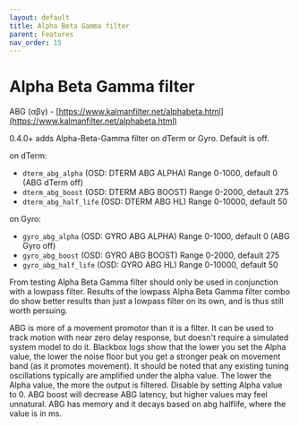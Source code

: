 ```yaml
---
layout: default
title: Alpha Beta Gamma filter
parent: Features
nav_order: 15
---
```


# Alpha Beta Gamma filter

ABG (αβγ) - [https://www.kalmanfilter.net/alphabeta.html](https://www.kalmanfilter.net/alphabeta.html)

0.4.0+ adds Alpha-Beta-Gamma filter on dTerm or Gyro. Default is off.

on dTerm:
* `dterm_abg_alpha` (OSD: DTERM ABG ALPHA) Range 0-1000, default 0 (ABG dTerm off)
* `dterm_abg_boost` (OSD: DTERM ABG BOOST) Range 0-2000, default 275
* `dterm_abg_half_life` (OSD: DTERM ABG HL) Range 0-10000, default 50

on Gyro:
* `gyro_abg_alpha` (OSD: GYRO ABG ALPHA) Range 0-1000, default 0 (ABG Gyro off)
* `gyro_abg_boost` (OSD: GYRO ABG BOOST) Range 0-2000, default 275
* `gyro_abg_half_life` (OSD: GYRO ABG HL) Range 0-10000, default 50

From testing Alpha Beta Gamma filter should only be used in conjunction with a lowpass filter. Results of the lowpass Alpha Beta Gamma filter combo do show better results than just a lowpass filter on its own, and is thus still worth persuing. 

ABG is more of a movement promotor than it is a filter. It can be used to track motion with near zero delay response, but doesn't require a simulated system model to do it. Blackbox logs show that the lower you set the Alpha value, the lower the noise floor but you get a stronger peak on movement band (as it promotes movement). It should be noted that any existing tuning oscillations typically are amplified under the alpha value.
The lower the Alpha value, the more the output is filtered. Disable by setting Alpha value to 0.
ABG boost will decrease ABG latency, but higher values may feel unnatural.
ABG has memory and it decays based on abg halflife, where the value is in ms.
